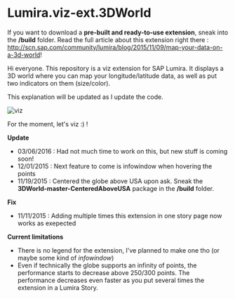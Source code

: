 # Lumira.viz-ext.3DWorld

If you want to download a **pre-built and ready-to-use extension**, sneak into the **/build** folder.
Read the full article about this extension right there : http://scn.sap.com/community/lumira/blog/2015/11/09/map-your-data-on-a-3d-world!

Hi everyone. This repository is a viz extension for SAP Lumira.
It displays a 3D world where you can map your longitude/latitude data, as well as put two indicators on them (size/color).

This explanation will be updated as I update the code.

![viz](http://s4.postimg.org/itkn96gtp/Screenshot07.png)

For the moment, let's viz :) !

**Update**
- 03/06/2016 : Had not much time to work on this, but new stuff is coming soon!
- 12/01/2015 : Next feature to come is infowindow when hovering the points
- 11/19/2015 : Centered the globe above USA upon ask. Sneak the **3DWorld-master-CenteredAboveUSA** package in the **/build** folder.

**Fix**
- 11/11/2015 : Adding multiple times this extension in one story page now works as exepected

**Current limitations**
- There is no legend for the extension, I've planned to make one tho (or maybe some kind of *infowindow*)
- Even if technically the globe supports an infinity of points, the performance starts to decrease above 250/300 points. The performance decreases even faster as you put several times the extension in a Lumira Story.
